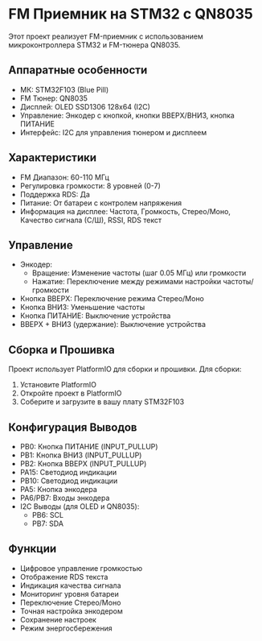 # FM Приемник на STM32 с QN8035

Этот проект реализует FM-приемник с использованием микроконтроллера STM32 и FM-тюнера QN8035.

## Аппаратные особенности

- МК: STM32F103 (Blue Pill)
- FM Тюнер: QN8035
- Дисплей: OLED SSD1306 128x64 (I2C)
- Управление: Энкодер с кнопкой, кнопки ВВЕРХ/ВНИЗ, кнопка ПИТАНИЕ
- Интерфейс: I2C для управления тюнером и дисплеем

## Характеристики

- FM Диапазон: 60-110 МГц
- Регулировка громкости: 8 уровней (0-7)
- Поддержка RDS: Да
- Питание: От батареи с контролем напряжения
- Информация на дисплее: Частота, Громкость, Стерео/Моно, Качество сигнала (С/Ш), RSSI, RDS текст

## Управление

- Энкодер:
  - Вращение: Изменение частоты (шаг 0.05 МГц) или громкости
  - Нажатие: Переключение между режимами настройки частоты/громкости
- Кнопка ВВЕРХ: Переключение режима Стерео/Моно
- Кнопка ВНИЗ: Уменьшение частоты
- Кнопка ПИТАНИЕ: Выключение устройства
- ВВЕРХ + ВНИЗ (удержание): Выключение устройства

## Сборка и Прошивка

Проект использует PlatformIO для сборки и прошивки. Для сборки:

1. Установите PlatformIO
2. Откройте проект в PlatformIO
3. Соберите и загрузите в вашу плату STM32F103

## Конфигурация Выводов

- PB0: Кнопка ПИТАНИЕ (INPUT_PULLUP)
- PB1: Кнопка ВНИЗ (INPUT_PULLUP)
- PB2: Кнопка ВВЕРХ (INPUT_PULLUP)
- PA15: Светодиод индикации
- PB10: Светодиод индикации
- PA5: Кнопка энкодера
- PA6/PB7: Входы энкодера
- I2C Выводы (для OLED и QN8035):
  - PB6: SCL
  - PB7: SDA

## Функции

- Цифровое управление громкостью
- Отображение RDS текста
- Индикация качества сигнала
- Мониторинг уровня батареи
- Переключение Стерео/Моно
- Точная настройка энкодером
- Сохранение настроек
- Режим энергосбережения
